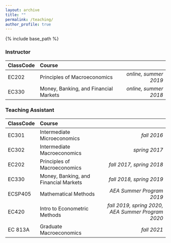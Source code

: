 ```yaml
---
layout: archive
title: ""
permalink: /teaching/
author_profile: true
---
```


{% include base_path %}

### Instructor


| ClassCode    | Course          |       |
| -------------|:-------------| -----:|
|EC202| Principles of Macroeconomics | *online, summer 2019*
|EC330| Money, Banking, and Financial Markets | *online, summer 2018*


### Teaching Assistant


| ClassCode    | Course          |       |
| -------------|:-------------| -----:|
|EC301 | Intermediate Microeconomics | *fall 2016* 
|EC302 | Intermediate Macroeconomics | *spring 2017* 
|EC202 | Principles of Macroeconomics | *fall 2017, spring 2018*
|EC330 | Money, Banking, and Financial Markets | *fall 2018, spring 2019* 
|ECSP405 | Mathematical Methods | *AEA Summer Program 2019*
|EC420| Intro to Econometric Methods | *fall 2019, spring 2020, AEA Summer Program 2020*
|EC 813A| Graduate Macroeconomics | *fall 2021*
